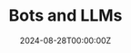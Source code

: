 ---
title: Bots and LLMs
summary: An incident report about the bot campaign surrounding Canadian politics at Kirkland Lake in August 2024.
# tags:
#   - Demo
date: "2024-08-28T00:00:00Z"

# Optional external URL for project (replaces project detail page).
external_link: https://www.cdmrn.ca/publications/bot-campaign/iu6

---